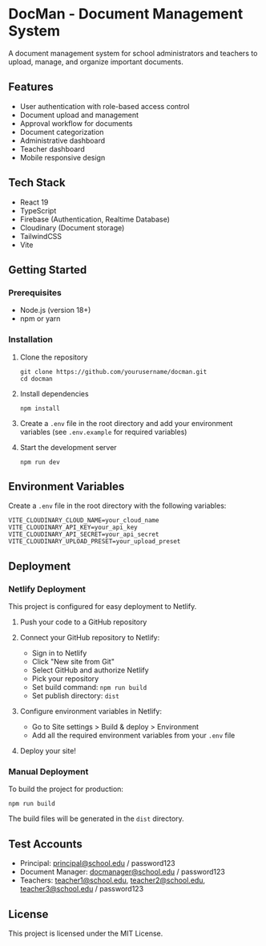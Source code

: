 # DocMan - Document Management System

A document management system for school administrators and teachers to upload, manage, and organize important documents.

## Features

- User authentication with role-based access control
- Document upload and management
- Approval workflow for documents
- Document categorization
- Administrative dashboard
- Teacher dashboard
- Mobile responsive design

## Tech Stack

- React 19
- TypeScript
- Firebase (Authentication, Realtime Database)
- Cloudinary (Document storage)
- TailwindCSS
- Vite

## Getting Started

### Prerequisites

- Node.js (version 18+)
- npm or yarn

### Installation

1. Clone the repository

   ```
   git clone https://github.com/yourusername/docman.git
   cd docman
   ```

2. Install dependencies

   ```
   npm install
   ```

3. Create a `.env` file in the root directory and add your environment variables (see `.env.example` for required variables)

4. Start the development server

   ```
   npm run dev
   ```

## Environment Variables

Create a `.env` file in the root directory with the following variables:

```
VITE_CLOUDINARY_CLOUD_NAME=your_cloud_name
VITE_CLOUDINARY_API_KEY=your_api_key
VITE_CLOUDINARY_API_SECRET=your_api_secret
VITE_CLOUDINARY_UPLOAD_PRESET=your_upload_preset
```

## Deployment

### Netlify Deployment

This project is configured for easy deployment to Netlify.

1. Push your code to a GitHub repository

2. Connect your GitHub repository to Netlify:
   - Sign in to Netlify
   - Click "New site from Git"
   - Select GitHub and authorize Netlify
   - Pick your repository
   - Set build command: `npm run build`
   - Set publish directory: `dist`

3. Configure environment variables in Netlify:
   - Go to Site settings > Build & deploy > Environment
   - Add all the required environment variables from your `.env` file

4. Deploy your site!

### Manual Deployment

To build the project for production:

```
npm run build
```

The build files will be generated in the `dist` directory.

## Test Accounts

- Principal: <principal@school.edu> / password123
- Document Manager: <docmanager@school.edu> / password123
- Teachers: <teacher1@school.edu>, <teacher2@school.edu>, <teacher3@school.edu> / password123

## License

This project is licensed under the MIT License.
